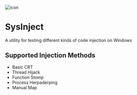 ![icon](https://github.com/user-attachments/assets/eadd51b9-6746-4b3a-ba96-971687053977)



# SysInject
A utility for testing different kinds of code injection on Windows

## Supported Injection Methods
* Basic CRT
* Thread Hijack
* Function Stomp
* Process Herpaderping
* Manual Map
